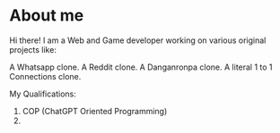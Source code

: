# About me
Hi there! I am a Web and Game developer working on various original projects like:

A Whatsapp clone.
A Reddit clone.
A Danganronpa clone.
A literal 1 to 1 Connections clone.

My Qualifications:

1. COP (ChatGPT Oriented Programming)
2. 
